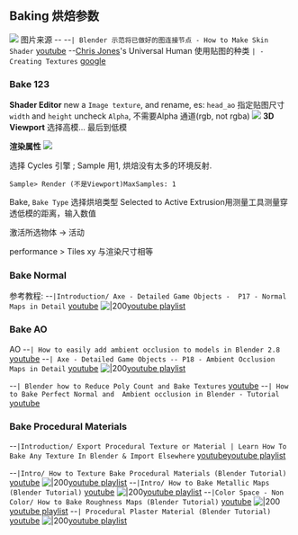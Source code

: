 ## Baking 烘焙参数
![](https://i.imgur.com/MbkLtbY.png)
图片来源 --  --`| Blender 示范将已做好的图连接节点 - How to Make Skin Shader` [youtube](https://youtu.be/B3TnEMoNIr4?t=401)
--[Chris Jones](https://www.youtube.com/@chrisjonestube)'s Universal Human 使用贴图的种类 `| - Creating Textures` [google](https://sites.google.com/view/universalhuman/documentation/creating-textures?authuser=0)


### Bake 123

**Shader Editor**
new a `Image texture`, and rename, es: `head_ao`
指定贴图尺寸 `width` and `height`
uncheck `Alpha`, 不需要Alpha 通道(rgb, not rgba)
![](https://i.imgur.com/bBqsNyc.png)
**3D Viewport**
选择高模... 最后到低模


**渲染属性**
![](https://i.imgur.com/IUEONlU.png)


选择 Cycles 引擎 ; 
Sample 用1, 烘焙没有太多的环境反射.
```
Sample> Render (不是Viewport)MaxSamples: 1 
```

Bake, `Bake Type` 选择烘培类型
Selected to Active
Extrusion用测量工具测量穿透低模的距离，输入数值

激活所选物体 -> 活动

performance > Tiles xy 与渲染尺寸相等


### Bake Normal
参考教程: --`|Introduction/ Axe - Detailed Game Objects -  P17 - Normal Maps in Detail` [youtube](https://youtu.be/mZqdDwyN2Xo?t=1)
![|200](https://i.ytimg.com/vi/mZqdDwyN2Xo/hqdefault.jpg)[youtube playlist](https://www.youtube.com/playlist?list=PLn3ukorJv4vvDHfsQCACI3qVgdAMfP3-7)



### Bake AO
AO --`| How to easily add ambient occlusion to models in Blender 2.8` [youtube](https://youtu.be/Zum2jlruecw?t=187)
--`| Axe - Detailed Game Objects -- P18 - Ambient Occlusion Maps in Detail` [youtube](https://youtu.be/ZVxBqYbYcPs?t=251)
![|200](https://i.ytimg.com/vi/ZVxBqYbYcPs/hqdefault.jpg)[youtube playlist](https://www.youtube.com/playlist?list=PLn3ukorJv4vsa02LIuM_IQF-SASAZBnyi)





--`| Blender how to Reduce Poly Count and Bake Textures` [youtube](https://youtu.be/Yx9TvvnxCAM?t=101)
--`| How to Bake Perfect Normal and  Ambient occlusion in Blender - Tutorial` [youtube](https://youtu.be/mH_3xM1BeLo?t=280)

### Bake Procedural Materials
--`|Introduction/ Export Procedural Texture or Material | Learn How To Bake Any Texture In Blender & Import Elsewhere` [youtube](https://youtu.be/qHBz6UTZehs?t=2)[youtube playlist](https://www.youtube.com/playlist?list=PLtV6EPHDRNQJG_Dp8AgipRizpi6nEk97G)

--`|Intro/ How to Texture Bake Procedural Materials (Blender Tutorial)` [youtube](https://youtu.be/AioskAgcU2U?t=2)
![|200](https://i.ytimg.com/vi/AioskAgcU2U/hqdefault.jpg)[youtube playlist](https://www.youtube.com/playlist?list=PLsGl9GczcgBv6Y6zhWqbj2GvivukcekYq)
--`|Intro/ How to Bake Metallic Maps (Blender Tutorial)` [youtube](https://youtu.be/sOvRr_D8ZpU?t=1)
![|200](https://i.ytimg.com/vi/sOvRr_D8ZpU/hqdefault.jpg)[youtube playlist](https://www.youtube.com/playlist?list=PLsGl9GczcgBv6Y6zhWqbj2GvivukcekYq)
--`|Color Space - Non Color/ How to Bake Roughness Maps (Blender Tutorial)` [youtube](https://youtu.be/SmyF6d5Wync?t=240)
![|200](https://i.ytimg.com/vi/SmyF6d5Wync/hqdefault.jpg)[youtube playlist](https://www.youtube.com/playlist?list=PLsGl9GczcgBv6Y6zhWqbj2GvivukcekYq)
--`| Procedural Plaster Material (Blender Tutorial)` [youtube](https://youtu.be/EwB3HWcUdEk?t=106)
![|200](https://i.ytimg.com/vi/EwB3HWcUdEk/hqdefault.jpg)[youtube playlist](https://www.youtube.com/playlist?list=PLsGl9GczcgBv6Y6zhWqbj2GvivukcekYq)
